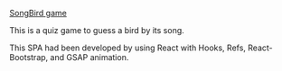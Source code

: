 [SongBird game](https://songbirds-quiz.netlify.app/ "Play SongBird")

This is a quiz game to guess a bird by its song.

This SPA had been developed by using  React with Hooks, Refs,  React-Bootstrap, and GSAP animation.
